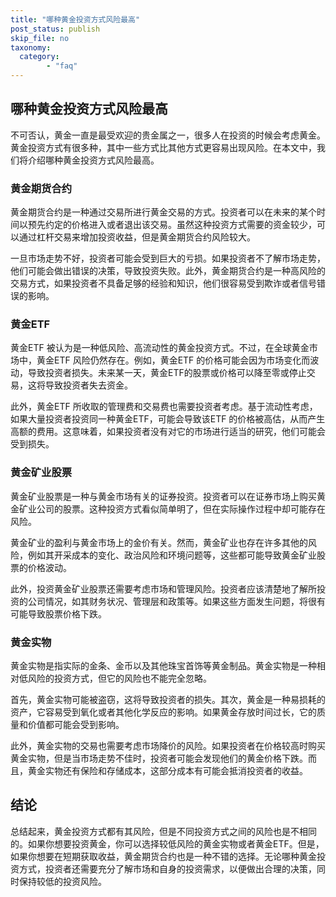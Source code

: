 ```yaml
---
title: "哪种黄金投资方式风险最高"
post_status: publish
skip_file: no
taxonomy:
  category:
        - "faq"
---
```


## 哪种黄金投资方式风险最高

不可否认，黄金一直是最受欢迎的贵金属之一，很多人在投资的时候会考虑黄金。黄金投资方式有很多种，其中一些方式比其他方式更容易出现风险。在本文中，我们将介绍哪种黄金投资方式风险最高。

### 黄金期货合约

黄金期货合约是一种通过交易所进行黄金交易的方式。投资者可以在未来的某个时间以预先约定的价格进入或者退出该交易。虽然这种投资方式需要的资金较少，可以通过杠杆交易来增加投资收益，但是黄金期货合约风险较大。

一旦市场走势不好，投资者可能会受到巨大的亏损。如果投资者不了解市场走势，他们可能会做出错误的决策，导致投资失败。此外，黄金期货合约是一种高风险的交易方式，如果投资者不具备足够的经验和知识，他们很容易受到欺诈或者信号错误的影响。

### 黄金ETF

黄金ETF 被认为是一种低风险、高流动性的黄金投资方式。不过，在全球黄金市场中，黄金ETF 风险仍然存在。例如，黄金ETF 的价格可能会因为市场变化而波动，导致投资者损失。未来某一天，黄金ETF的股票或价格可以降至零或停止交易，这将导致投资者失去资金。

此外，黄金ETF 所收取的管理费和交易费也需要投资者考虑。基于流动性考虑，如果大量投资者投资同一种黄金ETF，可能会导致该ETF 的价格被高估，从而产生高额的费用。这意味着，如果投资者没有对它的市场进行适当的研究，他们可能会受到损失。

### 黄金矿业股票

黄金矿业股票是一种与黄金市场有关的证券投资。投资者可以在证券市场上购买黄金矿业公司的股票。这种投资方式看似简单明了，但在实际操作过程中却可能存在风险。

黄金矿业的盈利与黄金市场上的金价有关。然而，黄金矿业也存在许多其他的风险，例如其开采成本的变化、政治风险和环境问题等，这些都可能导致黄金矿业股票的价格波动。

此外，投资黄金矿业股票还需要考虑市场和管理风险。投资者应该清楚地了解所投资的公司情况，如其财务状况、管理层和政策等。如果这些方面发生问题，将很有可能导致股票价格下跌。

### 黄金实物

黄金实物是指实际的金条、金币以及其他珠宝首饰等黄金制品。黄金实物是一种相对低风险的投资方式，但它的风险也不能完全忽略。

首先，黄金实物可能被盗窃，这将导致投资者的损失。其次，黄金是一种易损耗的资产，它容易受到氧化或者其他化学反应的影响。如果黄金存放时间过长，它的质量和价值都可能会受到影响。

此外，黄金实物的交易也需要考虑市场降价的风险。如果投资者在价格较高时购买黄金实物，但是当市场走势不佳时，投资者可能会发现他们的黄金价格下跌。而且，黄金实物还有保险和存储成本，这部分成本有可能会抵消投资者的收益。

## 结论

总结起来，黄金投资方式都有其风险，但是不同投资方式之间的风险也是不相同的。如果你想要投资黄金，你可以选择较低风险的黄金实物或者黄金ETF。但是，如果你想要在短期获取收益，黄金期货合约也是一种不错的选择。无论哪种黄金投资方式，投资者还需要充分了解市场和自身的投资需求，以便做出合理的决策，同时保持较低的投资风险。
